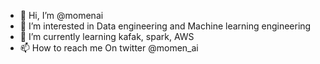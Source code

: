 - 👋 Hi, I’m @momenai
- 👀 I’m interested in Data engineering and Machine learning engineering
- 🌱 I’m currently learning kafak, spark, AWS
- 📫 How to reach me On twitter @momen_ai

<!---
momenai/momenai is a ✨ special ✨ repository because its `README.md` (this file) appears on your GitHub profile.
You can click the Preview link to take a look at your changes.
--->
